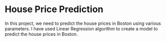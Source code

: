 # House Price Prediction
In this project, we need to predict the house prices in Boston using various parameters. I have used Linear Regression algorithm to create a model to predict the house prices in Boston.
